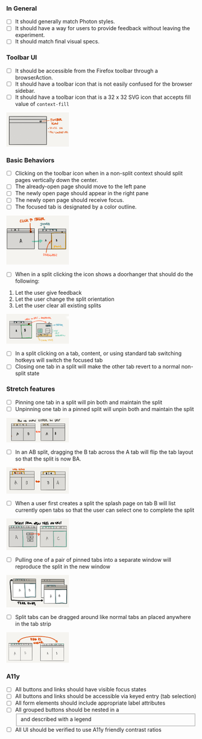 
### In General
- [ ] It should generally match Photon styles.
- [ ] It should have a way for users to provide feedback without leaving the experiment.
- [ ] It should match final visual specs.

### Toolbar UI
- [ ] It should be accessible from the Firefox toolbar through a browserAction.
- [ ] It should have a toolbar icon that is not easily confused for the browser sidebar.
- [ ] It should have a toolbar icon that is a 32 x 32 SVG icon that accepts fill value of `context-fill`
<img width="33%" height="auto" src="images/ac-1.png" alt="Toolbar basics">

### Basic Behaviors
- [ ] Clicking on the toolbar icon when in a non-split context should split pages vertically down the center.
- [ ] The already-open page should move to the left pane
- [ ] The newly open page should appear in the right pane
- [ ] The newly open page should receive focus.
- [ ] The focused tab is designated by a color outline.

<img width="33%" height="auto" src="images/ac-2.png" alt="Splitting basics">

- [ ] When in a split clicking the icon shows a doorhanger that should do the following:
1. Let the user give feedback
1. Let the user change the split orientation
1. Let the user clear all existing splits

<img width="33%" height="auto" src="images/ac-3.png" alt="Customization basics">

- [ ] In a split clicking on a tab, content, or using standard tab switching hotkeys will switch the focused tab
- [ ] Closing one tab in a split will make the other tab revert to a normal non-split state

### Stretch features
- [ ] Pinning one tab in a split will pin both and maintain the split
- [ ] Unpinning one tab in a pinned split will unpin both and maintain the split
<img width="33%" height="auto" src="images/ac-4.png" alt="Pinning">

- [ ] In an AB split, dragging the B tab across the A tab will flip the tab layout so that the split is now BA.
<img width="33%" height="auto" src="images/ac-5.png" alt="Transposing">

- [ ] When a user first creates a split the splash page on tab B will list currently open tabs so that the user can select one to complete the split
<img width="33%" height="auto" src="images/ac-6.png" alt="Selecting">

- [ ] Pulling one of a pair of pinned tabs into a separate window will reproduce the split in the new window
<img width="33%" height="auto" src="images/ac-7.png" alt="Tear Away">

- [ ] Split tabs can be dragged around like normal tabs an placed anywhere in the tab strip
<img width="33%" height="auto" src="images/ac-8.png" alt="Reorder">

### A11y
- [ ] All buttons and links should have visible focus states
- [ ] All buttons and links should be accessible via keyed entry (tab selection)
- [ ] All form elements should include appropriate label attributes
- [ ] All grouped buttons should be nested in a <fieldset> and described with a legend
- [ ] All UI should be verified to use A11y friendly contrast ratios
